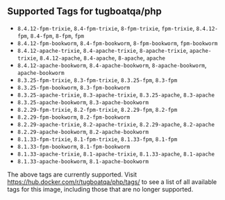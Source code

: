 ## Supported Tags for tugboatqa/php

* `8.4.12-fpm-trixie`, `8.4-fpm-trixie`, `8-fpm-trixie`, `fpm-trixie`, `8.4.12-fpm`, `8.4-fpm`, `8-fpm`, `fpm`
* `8.4.12-fpm-bookworm`, `8.4-fpm-bookworm`, `8-fpm-bookworm`, `fpm-bookworm`
* `8.4.12-apache-trixie`, `8.4-apache-trixie`, `8-apache-trixie`, `apache-trixie`, `8.4.12-apache`, `8.4-apache`, `8-apache`, `apache`
* `8.4.12-apache-bookworm`, `8.4-apache-bookworm`, `8-apache-bookworm`, `apache-bookworm`
* `8.3.25-fpm-trixie`, `8.3-fpm-trixie`, `8.3.25-fpm`, `8.3-fpm`
* `8.3.25-fpm-bookworm`, `8.3-fpm-bookworm`
* `8.3.25-apache-trixie`, `8.3-apache-trixie`, `8.3.25-apache`, `8.3-apache`
* `8.3.25-apache-bookworm`, `8.3-apache-bookworm`
* `8.2.29-fpm-trixie`, `8.2-fpm-trixie`, `8.2.29-fpm`, `8.2-fpm`
* `8.2.29-fpm-bookworm`, `8.2-fpm-bookworm`
* `8.2.29-apache-trixie`, `8.2-apache-trixie`, `8.2.29-apache`, `8.2-apache`
* `8.2.29-apache-bookworm`, `8.2-apache-bookworm`
* `8.1.33-fpm-trixie`, `8.1-fpm-trixie`, `8.1.33-fpm`, `8.1-fpm`
* `8.1.33-fpm-bookworm`, `8.1-fpm-bookworm`
* `8.1.33-apache-trixie`, `8.1-apache-trixie`, `8.1.33-apache`, `8.1-apache`
* `8.1.33-apache-bookworm`, `8.1-apache-bookworm`

The above tags are currently supported. Visit https://hub.docker.com/r/tugboatqa/php/tags/ to see a list of all available tags for this image, including those that are no longer supported.
